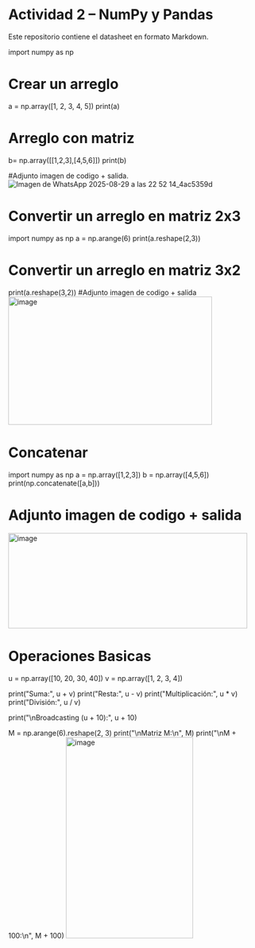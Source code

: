 # Actividad 2 – NumPy y Pandas
Este repositorio contiene el datasheet en formato Markdown.

import numpy as np

# Crear un arreglo
a = np.array([1, 2, 3, 4, 5])
print(a)

# Arreglo con matriz
b= np.array([[1,2,3],[4,5,6]])
print(b)

#Adjunto imagen de codigo + salida.
![Imagen de WhatsApp 2025-08-29 a las 22 52 14_4ac5359d](https://github.com/user-attachments/assets/986aa5ee-4f1e-4338-82c7-a3453d93da12)

# Convertir un arreglo en matriz 2x3
import numpy as np
a = np.arange(6)
print(a.reshape(2,3))

# Convertir un arreglo en matriz 3x2
print(a.reshape(3,2))
#Adjunto imagen de codigo + salida
<img width="410" height="258" alt="image" src="https://github.com/user-attachments/assets/88b63d42-736f-45fb-8115-ba9721efd2da" />

# Concatenar 
import numpy as np
a = np.array([1,2,3])
b = np.array([4,5,6])
print(np.concatenate([a,b]))
# Adjunto imagen de codigo + salida 
<img width="481" height="192" alt="image" src="https://github.com/user-attachments/assets/d43632ff-fee9-4513-a957-1ce09ca08643" />

# Operaciones Basicas 
u = np.array([10, 20, 30, 40])
v = np.array([1, 2, 3, 4])

print("Suma:", u + v)
print("Resta:", u - v)
print("Multiplicación:", u * v)
print("División:", u / v)

print("\nBroadcasting (u + 10):", u + 10)

M = np.arange(6).reshape(2, 3)
print("\nMatriz M:\n", M)
print("\nM + 100:\n", M + 100)
<img width="256" height="405" alt="image" src="https://github.com/user-attachments/assets/dad94f6b-bc1d-4254-af24-2f33caab9d7d" />










